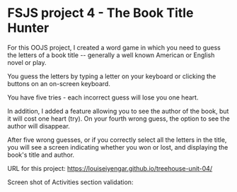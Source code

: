 # FSJS project 4 - The Book Title Hunter

For this OOJS project, I created a word game in which you need to guess the letters of a book title -- generally a well known American or English novel or play.

You guess the letters by typing a letter on your keyboard or clicking the buttons on an on-screen keyboard.

You have five tries - each incorrect guess will lose you one heart.  

In addition, I added a feature allowing you to see the author of the book, but it will cost one heart (try).  On your fourth wrong guess, the option to see the author will disappear.

After five wrong guesses, or if you correctly select all the letters in the title, you will see a screen indicating whether you won or lost, and displaying the book's title and author.

URL for this project: https://louiseiyengar.github.io/treehouse-unit-04/

Screen shot of Activities section validation: